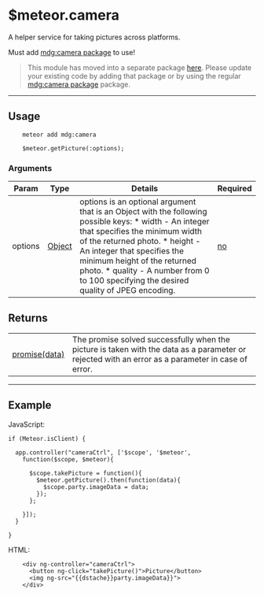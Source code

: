 # $meteor.camera

A helper service for taking pictures across platforms.

Must add [mdg:camera package](https://atmospherejs.com/mdg/camera) to use!

> This module has moved into a separate package [here](). Please update your existing code by adding that package or by using the regular [mdg:camera package](https://atmospherejs.com/mdg/camera) package.

----

## Usage

        meteor add mdg:camera

        $meteor.getPicture(:options);

### Arguments

<table class="variables-matrix input-arguments">
  <thead>
  <tr>
    <th>Param</th>
    <th>Type</th>
    <th>Details</th>
    <th>Required</th>
  </tr>
  </thead>
  <tbody>
  <tr>
    <td>options</td>
    <td><a href="https://docs.angularjs.org/guide/scope" class="label type-hint type-hint-objectstring">Object</a></td>
    <td>
      options is an optional argument that is an Object with the following possible keys:
      * width - An integer that specifies the minimum width of the returned photo.
      * height - An integer that specifies the minimum height of the returned photo.
      * quality - A number from 0 to 100 specifying the desired quality of JPEG encoding.</td>
    <td><a href="" class="label type-hint type-hint-array">no</a></td>
  </tr>
  </tbody>
</table>

## Returns

<table class="variables-matrix return-arguments">
  <tbody><tr>
    <td><a href="" class="label type-hint type-hint-expression">promise(data)</a></td>
    <td>The promise solved successfully when the picture is taken with the data as a parameter
      or rejected with an error as a parameter in case of error.</td>
  </tr>
  </tbody></table>

----

## Example

JavaScript:

    if (Meteor.isClient) {

      app.controller("cameraCtrl", ['$scope', '$meteor',
        function($scope, $meteor){

          $scope.takePicture = function(){
            $meteor.getPicture().then(function(data){
              $scope.party.imageData = data;
            });
          };

        }]);
      }

    }

HTML:

        <div ng-controller="cameraCtrl">
          <button ng-click="takePicture()">Picture</button>
          <img ng-src="{{dstache}}party.imageData}}">
        </div>
